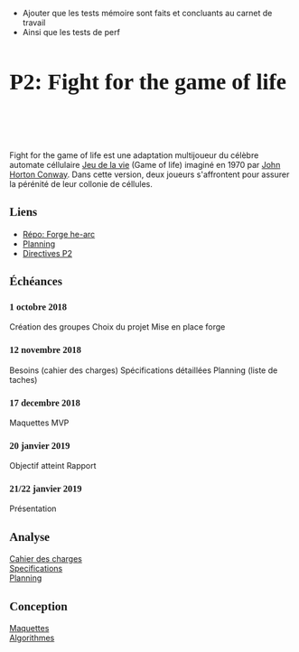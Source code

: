 * <st c="r">Ajouter que les tests mémoire sont faits et concluants au carnet de travail</st>
* <st c="r">Ainsi que les tests de perf</st>

<style scoped>
@font-face {
    font-family: "PressStart"; 
    src: url('../PressStart2P.ttf');
}
h1 {
    padding-bottom: 40px;
    font-size: 40px !important;
}
h1, h2, h3, h4, h5 {
    font-family: "PressStart" !important;
}
</style>

# P2: Fight for the game of life

<br>

Fight for the game of life est une adaptation multijoueur du célèbre automate céllulaire [Jeu de la vie](https://fr.wikipedia.org/wiki/Jeu_de_la_vie) (Game of life) imaginé en 1970 par [John Horton Conway](https://fr.wikipedia.org/wiki/John_Horton_Conway). Dans cette version, deux joueurs s'affrontent pour assurer la pérénité de leur collonie de céllules.

<Team/>


## Liens

* [Répo: Forge he-arc](https://forge.ing.he-arc.ch/gitlab/inf/1819/p2-qt/h-gameoflife)
* [Planning](https://live.ganttlab.org/?l=project)
* [Directives P2](https://forge.ing.he-arc.ch/gitlab/dgr/Ressources/wikis/directives-p2)

## Échéances

### 1 octobre 2018
<Check state="true">Création des groupes</Check>
<Check state="true">Choix du projet</Check>
<Check state="true">Mise en place forge</Check>

### 12 novembre 2018
<Check state="true">Besoins (cahier des charges)</Check>
<Check state="true">Spécifications détaillées</Check>
<Check state="true">Planning (liste de taches)</Check>

### 17 decembre 2018
<Check state="true">Maquettes </Check>
<Check state="false">MVP</Check>

### 20 janvier 2019
<Check state="false">Objectif atteint</Check>
<Check state="false">Rapport</Check>

### 21/22 janvier 2019
<Check state="false">Présentation</Check>


## Analyse
[Cahier des charges](/projets/p2/01_cahier_des_charges.html)
<br>
[Specifications](/projets/p2/02_specifications.html)
<br>
[Planning](/projets/p2/03_planning.html)
<br>


## Conception

[Maquettes](/projets/p2/04_maquettes.html)
<br>
[Algorithmes](/projets/p2/05_algos.html)




